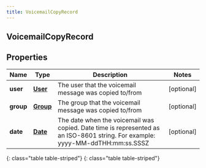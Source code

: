 ```yaml
---
title: VoicemailCopyRecord
---
```

## VoicemailCopyRecord


## Properties

| Name | Type | Description | Notes |
| ------------ | ------------- | ------------- | ------------- |
| **user** | [**User**](User.html) | The user that the voicemail message was copied to/from |  [optional] |
| **group** | [**Group**](Group.html) | The group that the voicemail message was copied to/from |  [optional] |
| **date** | [**Date**](Date.html) | The date when the voicemail was copied. Date time is represented as an ISO-8601 string. For example: yyyy-MM-ddTHH:mm:ss.SSSZ |  [optional] |
{: class="table table-striped"}
{: class="table table-striped"}


